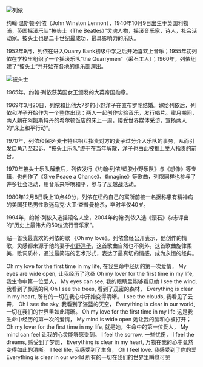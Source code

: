 ![列侬](http://upload-images.jianshu.io/upload_images/16777-22a01fc3dd73d531.jpg)

约翰·温斯顿·列侬（John Winston Lennon），1940年10月9日出生于英国利物浦，英国摇滚乐队“披头士（The Beatles）”灵魂人物，摇滚音乐家，诗人，社会活动家。披头士也是二十世纪最成功，最具影响力的乐队。

1952年9月，列侬在进入Quarry Bank初级中学之后开始喜欢上音乐；1955年初列侬在学校里组织了一个摇滚乐队“the Quarrymen”（采石工人）；1960年，列侬组建了“披头士”并开始在各地的俱乐部演出。


![披头士](http://upload-images.jianshu.io/upload_images/16777-878de52d88e36501.jpg)

1965年，约翰·列侬获英国女王颁发的大英帝国勋章。

1969年3月20日，列侬和比他大7岁的小野洋子在直布罗陀结婚。嫁给列侬后，列侬和洋子开始作为一个整体出现：两人一起创作实验音乐，发行唱片。蜜月期间，两人躺在阿姆斯特丹的希尔顿饭店的床上一周，接受世界媒体采访，宣扬两人的“床上和平行动”。

1970年，列侬和保罗·麦卡特尼相互指责对方的妻子过分介入乐队的事务，从而引发口角乃至起诉，“披头士乐队”终于在当年解散，洋子也由此被推上受人指责的前台。

1970年披头士乐队解散后，列侬发行《约翰·列侬/塑胶小野乐队》与《想像》等专辑，也创作了《Give Peace a Chance》、《Imagine》等歌曲，列侬同样也参与了许多社会活动，用音乐来呼唤和平，参与了反越战活动。

 1980年12月8日晚上10点49分，列侬在纽约自己的寓所前被一名据称患有精神病的美国狂热男性歌迷马克·大卫·查普曼枪杀，卒时年仅40岁。

1994年，约翰·列侬入选摇滚名人堂，2004年约翰·列侬入选《滚石》杂志评出的“历史上最伟大的50位流行音乐家”。

贴一首我最喜欢的列侬的歌 《Oh my love》。列侬曾经公开表示，他创作的情歌，灵感都来源于他的妻子[小野洋子](http://baike.baidu.com/subview/1427575/1427575.htm)，这首歌曲自然也不例外。这首歌曲旋律柔美，歌词质朴，通过最简洁的艺术形式，表达了最真切的情感，成为永恒的经典。

Oh my love for the first time in my life,
在我生命中经历的第一次爱情，
My eyes are wide open,
让我经历了沧桑
Oh my lover for the first time in my life,
我生命中第一位爱人，
My eyes can see,
我的眼睛里能够看见她
I see the wind,
我看到了飘荡的风
Oh I see the trees,
看到了茂密的森林，
Everything is clear in my heart,
所有的一切在我心中开始变得清晰。
I see the clouds,
我看见了云霄，
Oh I see the sky,
我看到了湛蓝的天空，
Everything is clear in our world,
一切在我们的世界里如此清晰。
Oh my love for the first time in my life
这是我生命中经历的第一次的爱情，
My mind is wide open
她让我的脑和心被打开；
Oh my lover for the first time in my life,
就是她，生命中的第一位爱人，
My mind can feel
让我的心灵能够感受到。
I feel the sorrow,
一些忧伤，
I feel the dreams,
感受到了梦想，
Everything is clear in my heart,
万物在我的心中竟然变得如此的清晰。
I feel life,
我感受到了生命，
Oh I feel love.
我感受到了你的爱
Everything is clear in our world
所有的一切在我们的世界里瞬息可见

